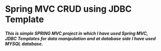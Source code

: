 <h1>Spring MVC CRUD using JDBC Template</h1>

<h5>This is simple SPRING MVC project in which I have used Spring MVC, JDBC Templates for data manipulation and at database side I have used MYSQL database. </h5>
